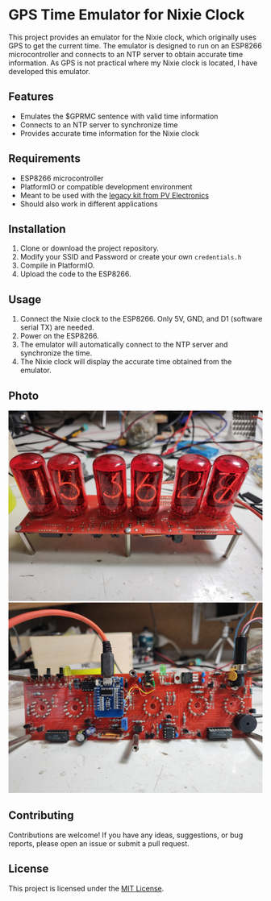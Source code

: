 # GPS Time Emulator for Nixie Clock

This project provides an emulator for the Nixie clock, which originally uses GPS to get the current time. The emulator is designed to run on an ESP8266 microcontroller and connects to an NTP server to obtain accurate time information. As GPS is not practical where my Nixie clock is located, I have developed this emulator.

## Features

- Emulates the $GPRMC sentence with valid time information
- Connects to an NTP server to synchronize time
- Provides accurate time information for the Nixie clock

## Requirements

- ESP8266 microcontroller
- PlatformIO or compatible development environment
- Meant to be used with the [legacy kit from PV Electronics](https://web.archive.org/web/20140811001205/http://www.pvelectronics.co.uk/index.php?main_page=product_info&cPath=18&products_id=61)
- Should also work in different applications

## Installation

1. Clone or download the project repository.
2. Modify your SSID and Password or create your own ```credentials.h```
3. Compile in PlatformIO.
4. Upload the code to the ESP8266.

## Usage

1. Connect the Nixie clock to the ESP8266. Only 5V, GND, and D1 (software serial TX) are needed.
2. Power on the ESP8266.
3. The emulator will automatically connect to the NTP server and synchronize the time.
4. The Nixie clock will display the accurate time obtained from the emulator.

## Photo
![Alt Text](photo/IMG_20240420_153628167.jpg)
![Alt Text](photo/IMG_20240420_153648784.jpg)

## Contributing

Contributions are welcome! If you have any ideas, suggestions, or bug reports, please open an issue or submit a pull request.

## License

This project is licensed under the [MIT License](LICENSE).
